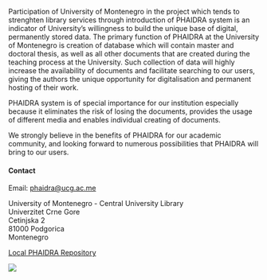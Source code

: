 Participation of University of Montenegro in the project which tends to strenghten library services through introduction of PHAIDRA system is an indicator of University’s willingness to build the unique base of digital, permanently stored data. The primary function of PHAIDRA at the University of Montenegro is creation of database which will contain master and doctoral thesis, as well as all other documents that are created during the teaching process at the University. Such collection of data will highly increase the availability of documents and facilitate searching to our users, giving the authors the unique opportunity for digitalisation and permanent hosting of their work.

PHAIDRA system is of special importance for our institution especially because it eliminates the risk of losing the documents, provides the usage of different media and enables individual creating of documents.

We strongly believe in the benefits of PHAIDRA for our academic community, and looking forward to numerous possibilities that PHAIDRA will bring to our users.

#### Contact

Email: <phaidra@ucg.ac.me>

University of Montenegro - Central University Library  
Univerzitet Crne Gore  
Cetinjska 2  
81000 Podgorica  
Montenegro  

[Local PHAIDRA Repository](http://www.ucg.ac.me/objava/blog/8/objava/30-digitalni-arhiv)

![](/assets/external/img/banners/university-crne-gore.jpeg) 


